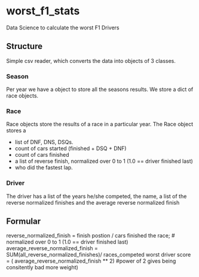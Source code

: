 # worst_f1_stats
Data Science to calculate the worst F1 Drivers

## Structure
Simple csv reader, which converts the data into objects of 3 classes. 

### Season
Per year we have a object to store all the seasons results.
We store a dict of race objects. 
 
### Race
Race objects store the results of a race in a particular year.
The Race object stores a 
* list of DNF, DNS, DSQs.
* count of cars started (finished + DSQ + DNF)
* count of cars finished
* a list of reverse finish, normalized over 0 to 1 (1.0 == driver finished last)
* who did the fastest lap.

### Driver
The driver has a list of the years he/she competed, the name, a list of the reverse normalized finishes and the average reverse normalized finish


## Formular

reverse_normalized_finish = finish postion / cars finished the race; # normalized over 0 to 1 (1.0 == driver finished last)
average_reverse_normalized_finish = SUM(all_reverse_normalized_finishes)/ races_competed
worst driver score = ( average_reverse_normalized_finish ** 2) #power of 2 gives being consitently bad more weight)
